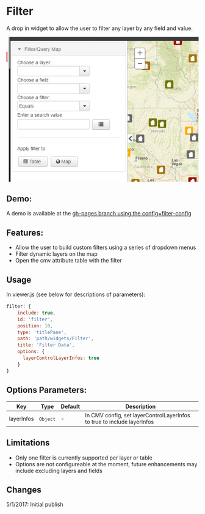 # Filter

A drop in widget to allow the user to filter any layer by any field and value.

![./docs/filter.png](./docs/filter.png)

## Demo:

A demo is available at the [gh-pages branch using the config=filter-config](http://roemhildtg.github.io/cmv-widgets/?config=filter-config)

## Features:

 - Allow the user to build custom filters using a series of dropdown menus
 - Filter dynamic layers on the map
 - Open the cmv attribute table with the filter

## Usage

In viewer.js (see below for descriptions of parameters):

```javascript
filter: {
    include: true,
    id: 'filter',
    position: 10,
    type: 'titlePane',
    path: 'path/widgets/Filter',
    title: 'Filter Data',
    options: {
      layerControlLayerInfos: true
    }
}
```

## Options Parameters:

Key        | Type     | Default | Description
---------- | -------- | ------- | -----------------------------------------------------------------------
layerInfos | `Object` | -       | In CMV config, set layerControlLayerInfos to true to include layerInfos

## Limitations
 - Only one filter is currently supported per layer or table
 - Options are not configureable at the moment, future enhancements may include excluding layers and fields

## Changes

5/1/2017: Initial publish

